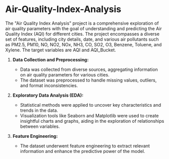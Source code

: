 # Air-Quality-Index-Analysis


The "Air Quality Index Analysis" project is a comprehensive exploration of air quality parameters with the goal of understanding and predicting the Air Quality Index (AQI) for different cities. The project encompasses a diverse set of features, including city details, date, and various air pollutants such as PM2.5, PM10, NO, NO2, NOx, NH3, CO, SO2, O3, Benzene, Toluene, and Xylene. The target variables are AQI and AQI_Bucket.

1. **Data Collection and Preprocessing:**
   - Data was collected from diverse sources, aggregating information on air quality parameters for various cities.
   - The dataset was preprocessed to handle missing values, outliers, and format inconsistencies.

2. **Exploratory Data Analysis (EDA):**
   - Statistical methods were applied to uncover key characteristics and trends in the data.
   - Visualization tools like Seaborn and Matplotlib were used to create insightful charts and graphs, aiding in the exploration of relationships between variables.

3. **Feature Engineering:**
   - The dataset underwent feature engineering to extract relevant information and enhance the predictive power of the model.


